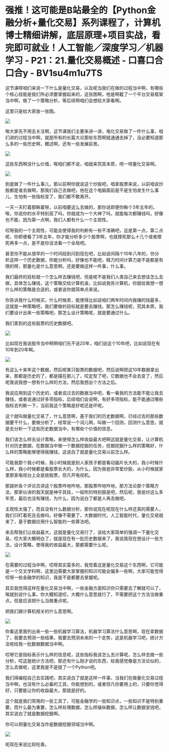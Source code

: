 # 强推！这可能是B站最全的【Python金融分析+量化交易】系列课程了，计算机博士精细讲解，底层原理+项目实战，看完即可就业！人工智能／深度学习／机器学习 - P21：21.量化交易概述 - 口喜口合口合y - BV1su4m1u7TS

这节课呀咱们来说一下什么是量化交易，以及呢当我们在做的过程当中啊，有哪些个核心技能是我们所必须要掌握起来的，这张图啊，他是啊截了一个平台交易框架当中啊，做了一个策略分析，等后续啊咱们会想给大家看啊。

这里只是给大家放一张图。

![](img/1d5349fa9afe46c3fac229ac1eacddba_1.png)

唉大家先不用去关注啊，这节课我们主要来讲一讲，电化交易做了一件什么事，咱们讲的过程当中啊，就是所有的长篇大论那些东西啊就通通去掉了，没必要知道那么多的一些历史啊，概述啊，还有一些发展前景。



![](img/1d5349fa9afe46c3fac229ac1eacddba_3.png)

这些东西啊没什么价值，唉咱们都不说，咱就来究其本质，唠一唠量化交易啊。

![](img/1d5349fa9afe46c3fac229ac1eacddba_5.png)

到底做了一件什么事儿，那以前啊你就说这个炒股吧，咱拿股票来说，以前咱说炒股都是谁去做啊，那我们自己去做吧，他在这个电脑面前是不是生怕发生什么事儿，生怕有一些指标变了，我们都不敢离开。

一天一天盯着那瞅着呀，以前咱要这么去做的，那你说即便你瞅个3年五年的，唉，你说你的水平特别高了吗，你就成为一个大神了吗，就能每次都赚钱吗，好像也不能，因为第一点啊，我们人都有什么一个主观性。

哎呀我的一个主观性，可能会使得我的判断有一些不准确吧，这是第一点，第二点呢，你即便看了3年五年，你才能分析多少个股票啊，也就撑死那么十几个或者撑死再多一点，是不是你没法看一个全局吧。

甚至你不能从很早的一个时间段到问到现在吧，比如说间隔个10年八年的，你分析这样一个历史数据，你能分析吗，好像也不能吧，精力时间计算力是不是都是有限的呀，那量化是什么意思啊，还是要做这样一件事，什么事。

我们最终的目标就一个怎么样去赚钱吧，但是呢不是我们人类自己来去想该怎么去做，具体怎么赚钱，这个策略交给计算机诶，比如说我告计算机，你就给我想一想什么样的策略是合适的，或者说你就简单点来说。

你告诉我什么时候买，什么时候卖，能使得比如说咱们两年时间内我赚的钱最多，这就是一种策略吧，我们要做的目标就是要去赚钱，那怎么赚钱呢，究其本质，我们要设计出来一些策略吧，那怎么设计策略呢，就是要通过什么。

我们拿到的这些股票的历史数据吧。

![](img/1d5349fa9afe46c3fac229ac1eacddba_7.png)

比如现在我说股市当中啊啊咱们先不说20年，咱们说这个10年吧，比如说现在有10年到20年啊。

![](img/1d5349fa9afe46c3fac229ac1eacddba_9.png)

有这么十来年这个数据，然后呢某只股票的数据吧，然后说啊把这10年数据拿出来，那都是历史的了，都是摆在那儿了，哎定型了吧，它数据也不会去变了，然后呢我说我想一想有什么样的方法，然后我想出个方法之后。

我说应用到这个历史的，或者说过去的数据当中吧，看一看我的方法能不能让我去赚钱，或者说通过好多项指标，后续咱们会说啊，有好多项指标，能不能通过哪些指标去判断一下，当前我这个策略是好呢还是坏呢。

这个就叫做量化交易了，什么意思啊，基于我们的历史数据啊，已经过去的那些数据要干什么，要做分析了，经常说一个词儿啊，叫做一个回测，回测什么意思，就是去分析一下这些历史数据当中，有哪些个价值的信息。

我们该怎么样去设计策略，来使得怎么样收益最大吧啊这就是量化交易，让计算机针对历史数据，在数据当中做一个数据挖掘的任务，挖掘挖掘什么样的策略好，什么样的策略能够使得我赚钱，这说白了就是量化交易以前怎么样。

可能我那个我小时候，我小时候就是别人家孩子都是看动画片长大的，我小时候什么样，我小时候都是看股票长大的，为什么，因为我爸非常爱炒股，从小时候就家里那家电视台上全是放股票，但凡开电视机。

那就听各个评论员讲这个股票咋地咋地，那股票咋地咋地，那方法论那个策略方法，那家伙讲的我天就是神乎其技，一般吹的特别狠是吧，然后呢，我爸炒这么多年苦，最后也没有赚钱，为什么，因为说白了都是人再去做吧。

主观性太强了，而且没有什么数据分析，那你说现在呢现在什么样还真的需要人，我们只盯着死丑去做吗，好像不需要了，大数据时代，人工智能时代，量化交易就来了，基于数据应用什么智能的一些算法吧。

来去帮我们让收益最大，这就是量化交易行了，该给大家简单的强调一下量化交易，哎大家大概明白了，就是现在有一批历史数据来了，我说我现在想设计一些方法，设计策略，使得我的收益最大，那都需要什么呢。



![](img/1d5349fa9afe46c3fac229ac1eacddba_11.png)

在需要的过程当中啊，哎呀其实蛮多的，我觉着这是量化交易这个东西啊，它可能是一个交叉学科啊，这里边需要大家掌握的知识可能会偏多一些啊，大家可能觉得哎呀一些金融学的知识，我是不是都要去掌握呢。

其实我觉得这样在量化交易当中啊，一些金融方面知识你只需要去了解就可以了，唉就别说什么事，你大概知道哎，大概什么意思就行了，不需要把这个方法当做重点，但是应该把什么当做重点呢。

把我们跟计算机相关的什么意思啊。

![](img/1d5349fa9afe46c3fac229ac1eacddba_13.png)

你看这里我列出来一些一些机器学习算法，机器学习算法什么意思啊，现在拿数据了，我要去预测一些结果，我要去预测未来的一个走势，这是机器学习吧，统计方法呢给我一批数据数据当中啊。

哎呀它是指标表示什么样的信息呢，这些指标我该怎么去计算呢，怎么样去做一些分析，哎这是统计方法吧，那还有什么刚才说的东西，给我感觉像是方法论似的，怎么去做呢，这里我是不是提了一个Python吧。

我们得编程自己去实践吧，其实说白了就是这样一件事，当我们在做量化交易过程当中啊，也没有什么必备的工具，你能想到的，或者但凡你要用上的，只要你觉得好，只要能让你的收益最大，那就是好的。

这个就是我们常用的一些工具了，可能金融学的一些知识点，一些知识不是特别重要，而什么最为重要，怎么样处理数据，怎么样操纵数据，怎么样让数据变钱吧，其实说白了就是数据挖掘啊。

你可以把量化交易当作是数据挖掘领域当中啊。

![](img/1d5349fa9afe46c3fac229ac1eacddba_15.png)

呃现在来说比较吃香。